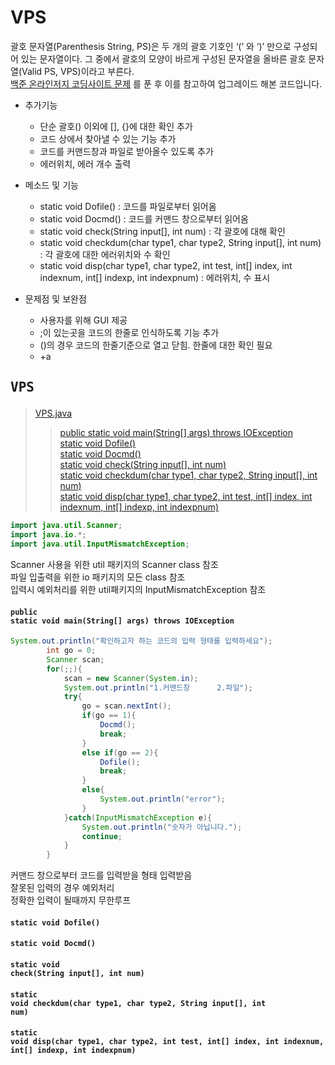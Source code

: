 # VPS
괄호 문자열(Parenthesis String, PS)은 두 개의 괄호 기호인 ‘(’ 와 ‘)’ 만으로 구성되어 있는 문자열이다. 그 중에서 괄호의 모양이 바르게 구성된 문자열을 올바른 괄호 문자열(Valid PS, VPS)이라고 부른다.  
[백준 온라인저지 코딩사이트 문제](https://www.acmicpc.net/problem/9012) 를 푼 후 이를 참고하여 업그레이드 해본 코드입니다.  
* 추가기능
  * 단순 괄호() 이외에 [], {}에 대한 확인 추가  
  * 코드 상에서 찾아낼 수 있는 기능 추가  
  * 코드를 커맨드창과 파일로 받아올수 있도록 추가  
  * 에러위치, 에러 개수 출력  
   
* 메소드 및 기능
  * static void Dofile() : 코드를 파일로부터 읽어옴  
  * static void Docmd() : 코드를 커맨드 창으로부터 읽어옴  
  * static void check(String input[], int num) : 각 괄호에 대해 확인  
  * static void checkdum(char type1, char type2, String input[], int num) : 각 괄호에 대한 에러위치와 수 확인  
  * static void disp(char type1, char type2, int test, int[] index, int indexnum, int[] indexp, int indexpnum) : 에러위치, 수 표시  
  
* 문제점 및 보완점
  * 사용자를 위해 GUI 제공
  * ;이 있는곳을 코드의 한줄로 인식하도록 기능 추가
  * ()의 경우 코드의 한줄기준으로 열고 닫힘. 한줄에 대한 확인 필요  
  * +a

## <pre>VPS</pre> 
> [VPS.java](https://github.com/rlasanggus/VPS/tree/master/src)  
>> [public static void main(String[] args) throws IOException](https://github.com/rlasanggus/VPS#public-static-void-mainstring-args-throws-ioexception)  
>> [static void Dofile()](https://github.com/rlasanggus/VPS#static-void-dofile)  
>> [static void Docmd()](https://github.com/rlasanggus/VPS#static-void-docmd)  
>> [static void check(String input[], int num)](https://github.com/rlasanggus/VPS#static-void-checkstring-input-int-num)  
>> [static void checkdum(char type1, char type2, String input[], int num)](https://github.com/rlasanggus/VPS#static-void-checkdumchar-type1-char-type2-string-input-int-num)  
>> [static void disp(char type1, char type2, int test, int[] index, int indexnum, int[] indexp, int indexpnum)](https://github.com/rlasanggus/VPS#static-void-dispchar-type1-char-type2-int-test-int-index-int-indexnum-int-indexp-int-indexpnum)   


```java
import java.util.Scanner;
import java.io.*;
import java.util.InputMismatchException;
```  
Scanner 사용을 위한 util 패키지의 Scanner class 참조  
파일 입출력을 위한 io 패키지의 모든 class 참조  
입력시 예외처리를 위한 util패키지의 InputMismatchException 참조  
#### <code>public static void main(String[] args) throws IOException</code>  
```java
System.out.println("확인하고자 하는 코드의 입력 형태를 입력하세요");
		int go = 0;
		Scanner scan;
		for(;;){
			scan = new Scanner(System.in);
			System.out.println("1.커맨드창		2.파일");
			try{
				go = scan.nextInt();
				if(go == 1){
					Docmd();
					break;
				}
				else if(go == 2){
					Dofile();
					break;
				}
				else{
					System.out.println("error");	
				}
			}catch(InputMismatchException e){
				System.out.println("숫자가 아닙니다.");
				continue;
			}
		}
```  
커맨드 창으로부터 코드를 입력받을 형태 입력받음  
잘못된 입력의 경우 예외처리  
정확한 입력이 될때까지 무한루프  

#### <code>static void Dofile()</code>  
#### <code>static void Docmd()</code>  
#### <code>static void check(String input[], int num)</code>  
#### <code>static void checkdum(char type1, char type2, String input[], int num)</code>  
#### <code>static void disp(char type1, char type2, int test, int[] index, int indexnum, int[] indexp, int indexpnum)</code>  
